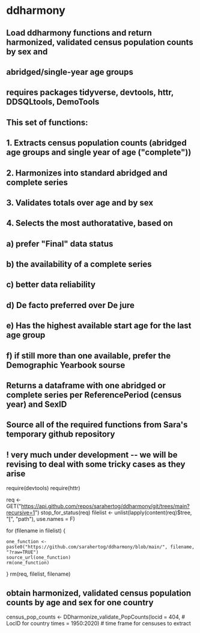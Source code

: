 # ddharmony

## Load ddharmony functions and return harmonized, validated census population counts by sex and
## abridged/single-year age groups

## requires packages tidyverse, devtools, httr, DDSQLtools, DemoTools

## This set of functions:
## 1. Extracts census population counts (abridged age groups and single year of age ("complete"))
## 2. Harmonizes into standard abridged and complete series
## 3. Validates totals over age and by sex
## 4. Selects the most authoratative, based on 
##    a) prefer "Final" data status
##    b) the availability of a complete series
##    c) better data reliability
##    d) De facto preferred over De jure
##    e) Has the highest available start age for the last age group
##    f) if still more than one available, prefer the Demographic Yearbook sourse

## Returns a dataframe with one abridged or complete series per ReferencePeriod (census year) and SexID

## Source all of the required functions from Sara's temporary github repository 
## ! very much under development -- we will be revising to deal with some tricky cases as they arise

  require(devtools)
  require(httr)
  
  req <- GET("https://api.github.com/repos/sarahertog/ddharmony/git/trees/main?recursive=1")
  stop_for_status(req)
  filelist <- unlist(lapply(content(req)$tree, "[", "path"), use.names = F)
  
  for (filename in filelist) {
    
    one_function <- paste0("https://github.com/sarahertog/ddharmony/blob/main/", filename, "?raw=TRUE")
    source_url(one_function)
    rm(one_function)
  }
  rm(req, filelist, filename)

## obtain harmonized, validated census population counts by age and sex for one country
  census_pop_counts <- DDharmonize_validate_PopCounts(locid = 404,       # LocID for country
                                                      times = 1950:2020) # time frame for censuses to extract
